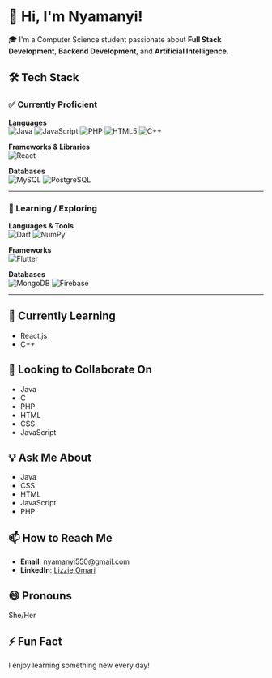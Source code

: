 # 👋 Hi, I'm Nyamanyi!

🎓 I'm a Computer Science student passionate about **Full Stack Development**, **Backend Development**, and **Artificial Intelligence**.

## 🛠 Tech Stack

### ✅ Currently Proficient

**Languages**  
![Java](https://img.shields.io/badge/Java-ED8B00?style=flat&logo=java&logoColor=white)
![JavaScript](https://img.shields.io/badge/JavaScript-F7DF1E?style=flat&logo=javascript&logoColor=black)
![PHP](https://img.shields.io/badge/PHP-777BB4?style=flat&logo=php&logoColor=white)
![HTML5](https://img.shields.io/badge/HTML5-E34F26?style=flat&logo=html5&logoColor=white)
![C++](https://img.shields.io/badge/C++-00599C?style=flat&logo=c%2B%2B&logoColor=white)

**Frameworks & Libraries**  
![React](https://img.shields.io/badge/React-20232A?style=flat&logo=react)

**Databases**  
![MySQL](https://img.shields.io/badge/MySQL-4479A1?style=flat&logo=mysql&logoColor=white)
![PostgreSQL](https://img.shields.io/badge/PostgreSQL-336791?style=flat&logo=postgresql&logoColor=white)

---

### 🚧 Learning / Exploring

**Languages & Tools**  
![Dart](https://img.shields.io/badge/Dart-0175C2?style=flat&logo=dart&logoColor=white)
![NumPy](https://img.shields.io/badge/NumPy-013243?style=flat&logo=numpy&logoColor=white)

**Frameworks**  
![Flutter](https://img.shields.io/badge/Flutter-02569B?style=flat&logo=flutter&logoColor=white)

**Databases**  
![MongoDB](https://img.shields.io/badge/MongoDB-47A248?style=flat&logo=mongodb&logoColor=white)
![Firebase](https://img.shields.io/badge/Firebase-FFCA28?style=flat&logo=firebase&logoColor=black)

---

## 🌱 Currently Learning

- React.js
- C++

## 💞️ Looking to Collaborate On

- Java
- C
- PHP
- HTML
- CSS
- JavaScript

## 💡 Ask Me About

- Java
- CSS
- HTML
- JavaScript
- PHP

## 📫 How to Reach Me

- **Email**: [nyamanyi550@gmail.com](mailto:nyamanyi550@gmail.com)
- **LinkedIn**: [Lizzie Omari](https://www.linkedin.com/in/lizzie-omari-a141592a0)

## 😄 Pronouns

She/Her

## ⚡ Fun Fact

I enjoy learning something new every day!
